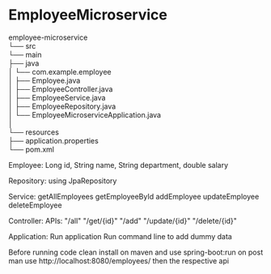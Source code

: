 # EmployeeMicroservice

employee-microservice  
 └── src  
     └── main  
         ├── java  
         │     └── com.example.employee  
         │           ├── Employee.java  
         │           ├── EmployeeController.java  
         │           ├── EmployeeService.java  
         │           ├── EmployeeRepository.java  
         │           └── EmployeeMicroserviceApplication.java  
         │  
         └── resources  
               ├── application.properties  
 └── pom.xml  

Employee:
Long id,
String name,
String department,
double salary

Repository:
using JpaRepository

Service:
getAllEmployees
getEmployeeById
addEmployee
updateEmployee
deleteEmployee

Controller:
APIs:
"/all"
"/get/{id}"
"/add"
"/update/{id}"
"/delete/{id}"

Application:
Run application
Run command line to add dummy data


Before running code 
clean install on maven and use spring-boot:run
on post man use http://localhost:8080/employees/ then the respective api
